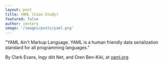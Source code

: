 ```yaml
---
layout: post
title: YAML (Case Study)  
featured: false
author: jentery
image: '/images/posts/yaml.png'
---
```


"YAML Ain't Markup Language. YAML is a human friendly data serialization standard for all programming languages."

By Clark Evans, Ingy döt Net, and Oren Ben-Kiki, at [yaml.org](http://yaml.org/)
